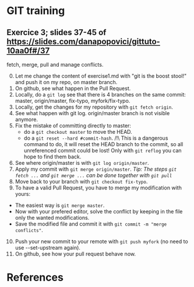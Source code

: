 # GIT training 
## Exercice 3; slides 37-45 of https://slides.com/danapopovici/gittuto-10aa0f#/37
fetch, merge, pull and manage conflicts.

0. Let me change the content of exercise1.md with "git is the boost stool!" and push it on my repo, on master branch.
1. On github, see what happen in the Pull Request.
2. Locally, do a `git log` see that there is 4 branches on the same commit: 
   master, origin/master, fix-typo, myfork/fix-typo.
3. Locally, get the changes for my repository with `git fetch origin`.
4. See what happen with git log.
   origin/master branch is not visible anymore.
5. Fix the mistake of committing directly to master:
   - do a `git checkout master` to move the HEAD.
   - do a `git reset --hard #commit-hash`.
      /!\ This is a dangerous command to do, it will reset the HEAD branch to the commit, so all unreferenced commit could be lost!
      Only with `git reflog` you can hope to find them back.
6. See where origin/master is with `git log origin/master`.
7. Apply my commit with `git merge origin/master`.
_Tip: The steps `git fetch ...` and `git merge ...` can be done together with `git pull`_
8. Move back to your branch with `git checkout fix-typo`.
9. To have a valid Pull Request, you have to merge my modification with yours:
  - The easiest way is `git merge master`.
  - Now with your prefered editor, solve the conflict by keeping in the file only the wanted modifications.
  - Save the modified file and commit it with `git commit -m "merge conflicts"`.
10. Push your new commit to your remote with `git push myfork` (no need to use --set-upstream again).
11. On github, see how your pull request behave now.

# References

